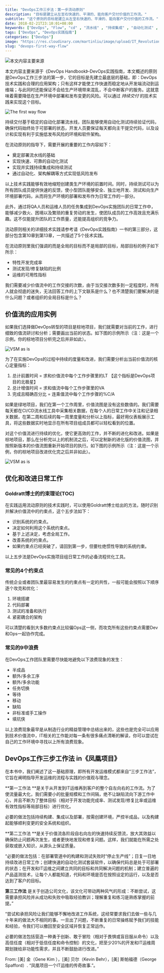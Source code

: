 ```yaml
---
title: "DevOps工作三步法：第一步流动原则"
description: "目标是建立从左至右快速的、平滑的、能向客户交付价值的工作流。"
subtitle: "这个原则的目标是建立从左至右快速的、平滑的、能向客户交付价值的工作流。"
date: 2018-02-21T23:10:01+08:00
keywords: ["DevOps", "Flow", "cd" , "流水线" , "持续集成" , "自动化测试" , "DevOps实践指南"] 
tags: ["DevOps", "DevOps实践指南"]
categories: ["DevOps"]
image: "https://res.cloudinary.com/martinliu/image/upload/IT_Revolution_press.png"
slug: "devops-first-way-flow"
---
```


![本文内容主要来源](https://res.cloudinary.com/martinliu/image/upload/TMNS-book-review-DevOps-1.png)


本文内容主要来源于《DevOps Handbook》-DevOps实践指南，本文概述的原则是DevOps工作三步法的第一步，它的目标是先建立最底层的基础，即：DevOps技术实践和合理的应用架构；只有这样才能使工作快速而稳定地从开发端流动到运维端；与此同时还能保证不会给生产环境带来混乱，不会中断客户的服务。这就意味着需要降低在生产环境中部署和发布变更的风险。可以通过 *持续交付* 的技术实践来实现这个目标。

![The first way flow](https://res.cloudinary.com/martinliu/image/upload/first_way.png)

持续交付基于稳定的自动化部署流水线，团队能够使用自动化测试持续验证代码，确保代码始终处于可部署的状态，开发人员要保证每天都向主干提交代码，以及设计和实现有利于实施低发布风险的环境和软件架构。

在流动原则的指导下，需要开展的重要的工作内容如下：

* 奠定部署流水线的基础
* 实现快速、可靠的自动化测试
* 实现并实践持续集成和持续测试
* 通过自动化、架构解耦等方式实现低风险发布

以上技术实践能够有效地缩短创建类生产环境的前置时间。同时，持续测试可以为所有团队成员提供快速的反馈，使小型团队能够安全、独立地开发、测试和向生产环境部署代码，从而将生产环境的部署和发布作为日常工作的一部分。

此外，通过将QA人员和运维人员的任务集成到DevOps实施团队的日常工作中，能够减少救火、困境以及繁琐的重复劳动的发生，使团队成员的工作高效且充满乐趣。这不仅能提升团队的工作质量，还能提高组织的竞争力。

流动原则相关的详细技术实践请参考请《DevOps实践指南》一书的第三部分，这部分包含第10章到第13章，一共描述了5个技术实践。


在流动原则里我们强调的而是全局的目标而不是局部的目标，局部目标的例子如下所示：

* 特性开发完成率
* 测试发现/修复缺陷的比例
* 运维的可用性指标

我们需要减少价值流中的工作交接的次数，由于当交接次数多到一定程度时，所有人就会彻底的迷失，无法回答工作的上下文联系是什么？也不清楚我们要解决的是什么问题？或者组织的全局目标是什么？

## 价值流的应用实例

如果我们选择做DevOps转型的项目是棕地项目，我们就需要对当前的工作，进行细致的值流研讨和分析；需要画出当前的状态。如下图的示例所示（注：这是一个示例，你的棕地项目分析完之后并非如此）。

![VSM as is](https://res.cloudinary.com/martinliu/image/upload/VSM-As-Is.jpg)

为了在实施DevOps的过程中持续的度量和改进，我们需要分析出当前价值流的核心定量指标：

1. 总计前置时间 = 求和价值流中每个工作步骤里的LT 【这个指标是DevOps项目的北极星】
2. 总计增值时间 = 求和值流中每个工作步骤里的VA
3. 完成且精确百分比 = 连乘值流中每个工作步骤的%C/A

如果是绿地项目，我们在第一个工作周里，价值流图是没有这些数值的。我们需要每天都在CI/CD流水线工具中采集相关数据，在每个人的日常工作中关注和记录相关数据，在第二周和后续的每一周里度量和分析以上指标，最好用仪表板展示工具，将这些数据实时地显示在所有项目组成员都可以轻松看到的位置。

对这个价值流进行持续的优化，使它更高效的工作，并不断的进化和改进。如果是棕地项目，那么在分析完以上的机制流之后，可以定制新的进化版的价值流图，并按照新版本的价值流图重新开始项目的执行。如下图的示例所示（注：这是一个示例，你的棕地项目改进优化完之后并非如此）。

![VSM as is](https://res.cloudinary.com/martinliu/image/upload/VSM-To-Be.jpg)

## 优化和改进日常工作

### Goldratt博士的约束理论(TOC)

在实践运用流动原则的技术实践时，可以使用Goldratt博士给出的方法，随时识别并解决价值流中的约束点，这个五步法如下：

* 识别系统的约束点。
* 决定如何利用这个系统约束点。
* 基于上述决定，考虑全局工作。
* 改善系统的约束点。
* 如果约束点已经突破了，请回到第一步，但要杜绝惯性导致的系统约束。

以上五步法是DevOps实施项目组日常工作的必备流程优化工具。

### 常见的4个约束点 

传统企业或者团队里最容易发生的约束点有一定的共性，一般可能会按照以下顺序逐个攻克和优化：

1. 环境搭建
2. 代码部署
3. 测试的准备和执行
4. 紧密耦合的架构

可以清楚的看到大多数约束点比较偏Ops这一侧，而攻克所有这些约束点需要Dev和Ops一起协作完成。

### 常见的9中浪费

在DevOps工作团队里需要尽快能地避免以下浪费现象的发生：

* 半成品
* 额外/多余工序
* 额外/多余功能
* 任务切换
* 等待
* 移动
* 缺陷
* 非标准或手工操作
* 填坑侠

以上浪费现象最早是从制造行业的精益管理中总结出来的，这些也是完全可以应用到技术价值流中，IT相关的工作能对每一条有很多痛点清晰的解读，你可以尝试在自己的工作环境中寻找以上所有浪费现象。

## DevOps工作三步工作法 in《凤凰项目》

在本书中，我们阐述了这一基础原理，即所有开发运维模式都来自“三步工作法”，它旨在阐明指导开发运维的流程与实践的价值观与理念。

**第一工作法 **是关于从开发到IT运维再到客户的整个自左向右的工作流。为了使流量最大化，我们需要小的批量规模和工作间隔，绝不让缺陷流向下游工作中心，并且不断为了整体目标（相对于开发功能完成率、测试发现/修复比率或运维有效性指标等局部目标）进行优化。

必要的做法包括持续构建、集成以及部署，按需创建环境，严控半成品，以及构建起能够顺利变更的安全系统和组织。

**第二工作法 **是关于价值流各阶段自右向左的快速持续反馈流，放大其效益以确保防止问题再次发生，或者更快地发现和修复问题。这样，我们就能在所需之处获取或嵌入知识，从源头上保证质量。

“必要的做法包括：在部署管道中的构建和测试失败时“停止生产线”；日复一日地持续改进日常工作；创建快速的自动化测试套装软件，以确保代码总是处于可部署的状态；在开发和IT运维之间建立共同的目标和共同解决问题的机制；建立普遍的产品遥测技术，让每个人都能知道，代码和环境是否在按照设定的运行，以及是否达到了客户的目标。

**第三工作法** 是关于创造公司文化，该文化可带动两种风气的形成：不断尝试，这需要承担风险并从成功和失败中吸取经验教训；理解重复和练习是熟练掌握的前提。”

“尝试和承担风险让我们能够不懈地改进工作系统，这经常要求我们去做一些与几十年来的做法大不相同的事。一旦出了问题，不断重复的日常操练赋予我们的技能和经验，令我们可以撤回至安全区域并恢复正常运作。

必要的做法包括营造一种勇于创新、敢于冒险（相对于畏惧或盲目服从命令）以及高信任度（相对于低信任度和命令控制）的文化，把至少20%的开发和IT运维周期划拨给非功能性需求，并且不断鼓励进行改进。”

 From: [美] 金（Gene Kim ），[美] 贝尔（Kevin Behr），[美] 斯帕福德（George Spafford）. “凤凰项目一个IT运维的传奇故事.”。

